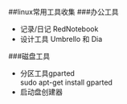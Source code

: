 ##linux常用工具收集
###办公工具
* 记录/日记 RedNotebook <br/>
* 设计工具  Umbrello 和 Dia 

###磁盘工具
* 分区工具gparted <br/>
sudo apt-get install gparted <br />
* 启动盘创建器 <br />
